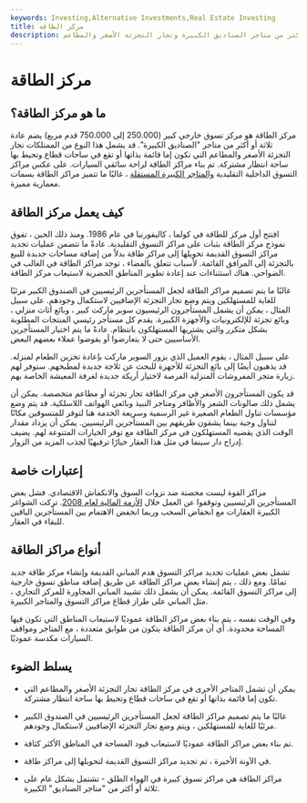 ```yaml
---
keywords: Investing,Alternative Investments,Real Estate Investing
title: مركز الطاقة
description: مركز الطاقة هو مركز تسوق خارجي كبير يضم عادة ثلاثة أو أكثر من متاجر الصناديق الكبيرة وتجار التجزئة الأصغر والمطاعم.
---
```


# مركز الطاقة
## ما هو مركز الطاقة؟

مركز الطاقة هو مركز تسوق خارجي كبير (250.000 إلى 750.000 قدم مربع) يضم عادة ثلاثة أو أكثر من متاجر "الصناديق الكبيرة". قد يشمل هذا النوع من الممتلكات تجار التجزئة الأصغر والمطاعم التي تكون إما قائمة بذاتها أو تقع في ساحات قطاع وتحيط بها ساحة انتظار مشتركة. تم بناء مراكز الطاقة لراحة سائقي السيارات. على عكس مراكز التسوق الداخلية التقليدية [والمتاجر الكبيرة المستقلة](/big_box_retailer) ، غالبًا ما تتميز مراكز الطاقة بسمات معمارية مميزة.

## كيف يعمل مركز الطاقة

افتتح أول مركز للطاقة في كولما ، كاليفورنيا في عام 1986. ومنذ ذلك الحين ، تفوق نموذج مركز الطاقة بثبات على مراكز التسوق التقليدية. عادةً ما تتضمن عمليات تجديد مراكز التسوق القديمة تحويلها إلى مراكز طاقة بدلاً من إضافة مساحات جديدة للبيع بالتجزئة إلى المرافق القائمة. لأسباب تتعلق بالفضاء ، توجد مراكز الطاقة في الغالب في الضواحي. هناك استثناءات عند إعادة تطوير المناطق الحضرية لاستيعاب مركز الطاقة.

غالبًا ما يتم تصميم مراكز الطاقة لجعل المستأجرين الرئيسيين في الصندوق الكبير مرئيًا للغاية للمستهلكين ويتم وضع تجار التجزئة الإضافيين لاستكمال وجودهم. على سبيل المثال ، يمكن أن يشمل المستأجرون الرئيسيون سوبر ماركت كبير ، وبائع أثاث منزلي ، وبائع تجزئة للإلكترونيات والأجهزة الكبيرة. يقدم كل مستأجر رئيسي المنتجات المطلوبة بشكل متكرر والتي يشتريها المستهلكون بانتظام. عادةً ما يتم اختيار المستأجرين الأساسيين حتى لا يتعارضوا أو يقوضوا عملاء بعضهم البعض.

على سبيل المثال ، يقوم العميل الذي يزور السوبر ماركت بإعادة تخزين الطعام لمنزله. قد يذهبون أيضًا إلى بائع التجزئة للأجهزة للبحث عن ثلاجة جديدة لمطبخهم. ستوفر لهم زيارة متجر المفروشات المنزلية الفرصة لاختيار أريكة جديدة لغرفة المعيشة الخاصة بهم.

قد يكون المستأجرون الأصغر في مركز الطاقة تجار تجزئة أو مطاعم متخصصة. يمكن أن يشمل ذلك صالونات الشعر والأظافر ومتاجر النبيذ وبائعي الهواتف اللاسلكية. قد يتم وضع مؤسسات تناول الطعام الصغيرة غير الرسمية وسريعة الخدمة هنا لتوفر للمتسوقين مكانًا لتناول وجبة بينما يشقون طريقهم بين المستأجرين الرئيسيين. يمكن أن يزداد مقدار الوقت الذي يقضيه المستهلكون في مركز الطاقة مع توفر الخيارات المتنوعة لهم. يضيف إدراج دار سينما في مثل هذا العقار خيارًا ترفيهيًا لجذب المزيد من الزوار.

## إعتبارات خاصة

مراكز القوة ليست محصنة ضد نزوات السوق والانكماش الاقتصادي. فشل بعض المستأجرين الرئيسيين وتوقفوا عن العمل خلال [الأزمة المالية لعام 2008](/credit-crisis). تركت الشواغر الكبيرة العقارات مع انخفاض السحب وربما انخفض الاهتمام بين المستأجرين الباقين للبقاء في العقار.

## أنواع مراكز الطاقة

تشمل بعض عمليات تجديد مراكز التسوق هدم المباني القديمة وإنشاء مركز طاقة جديد تمامًا. ومع ذلك ، يتم إنشاء بعض مراكز الطاقة عن طريق إضافة مناطق تسوق خارجية إلى مراكز التسوق القائمة. يمكن أن يشمل ذلك تشييد المباني المجاورة للمركز التجاري ، مثل المباني على طراز قطاع مراكز التسوق والمتاجر الكبيرة.

وفي الوقت نفسه ، يتم بناء بعض مراكز الطاقة عموديًا لاستيعاب المناطق التي تكون فيها المساحة محدودة. أي أن مركز الطاقة يتكون من طوابق متعددة ، مع المتاجر ومواقف السيارات مكدسة عموديًا.

## يسلط الضوء

- يمكن أن تشمل المتاجر الأخرى في مركز الطاقة تجار التجزئة الأصغر والمطاعم التي تكون إما قائمة بذاتها أو تقع في ساحات قطاع وتحيط بها ساحة انتظار مشتركة.

- غالبًا ما يتم تصميم مراكز الطاقة لجعل المستأجرين الرئيسيين في الصندوق الكبير مرئيًا للغاية للمستهلكين ، ويتم وضع تجار التجزئة الإضافيين لاستكمال وجودهم.

- تم بناء بعض مراكز الطاقة عموديًا لاستيعاب قيود المساحة في المناطق الأكثر كثافة.

- في الآونة الأخيرة ، تم تجديد مراكز التسوق القديمة لتحويلها إلى مراكز طاقة.

- مراكز الطاقة هي مراكز تسوق كبيرة في الهواء الطلق - تشتمل بشكل عام على ثلاثة أو أكثر من "متاجر الصناديق" الكبيرة.


